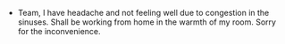 - Team, I have headache and not feeling well due to congestion in the sinuses. 
Shall be working from home in the warmth of my room. Sorry for the inconvenience.
